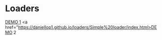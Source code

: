 # Loaders
<a href="https://daniellop1.github.io/loaders/Logo%20loader/index.html">DEMO 1</a>
<a href="https://daniellop1.github.io/loaders/Simple%20loader/index.html>DEMO 2</a>
